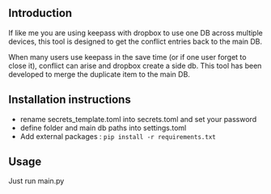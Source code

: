## Introduction
If like me you are using keepass with dropbox to use one DB across multiple devices, this tool is designed to get the conflict entries back to the main DB.

When many users use keepass in the save time (or if one user forget to close it), conflict can arise and dropbox create a side db. This tool has been developed to merge the duplicate item to the main DB.

## Installation instructions 
- rename secrets_template.toml into secrets.toml and set your password
- define folder and main db paths into settings.toml
- Add external packages : ```pip install -r requirements.txt```

## Usage 
Just run main.py

